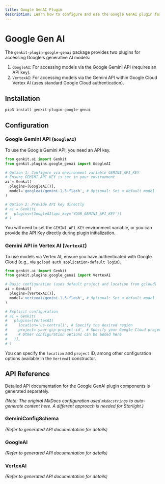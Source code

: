 ```yaml
---
title: Google GenAI Plugin
description: Learn how to configure and use the Google GenAI plugin for Genkit Python, providing access to Google Gemini API and Vertex AI models.
---
```


# Google Gen AI

The `genkit-plugin-google-genai` package provides two plugins for accessing Google's generative AI models:

1.  `GoogleAI`: For accessing models via the Google Gemini API (requires an API key).
2.  `VertexAI`: For accessing models via the Gemini API within Google Cloud Vertex AI (uses standard Google Cloud authentication).

## Installation

```bash
pip3 install genkit-plugin-google-genai
```

## Configuration

### Google Gemini API (`GoogleAI`)

To use the Google Gemini API, you need an API key.

```python
from genkit.ai import Genkit
from genkit.plugins.google_genai import GoogleAI

# Option 1: Configure via environment variable GEMINI_API_KEY
# Ensure GEMINI_API_KEY is set in your environment
ai = Genkit(
  plugins=[GoogleAI()],
  model='googleai/gemini-1.5-flash', # Optional: Set a default model
)

# Option 2: Provide API key directly
# ai = Genkit(
#   plugins=[GoogleAI(api_key='YOUR_GEMINI_API_KEY')]
# )
```

You will need to set the `GEMINI_API_KEY` environment variable, or you can provide the API Key directly during plugin initialization.

### Gemini API in Vertex AI (`VertexAI`)

To use models via Vertex AI, ensure you have authenticated with Google Cloud (e.g., via `gcloud auth application-default login`).

```python
from genkit.ai import Genkit
from genkit.plugins.google_genai import VertexAI

# Basic configuration (uses default project and location from gcloud)
ai = Genkit(
  plugins=[VertexAI()],
  model='vertexai/gemini-1.5-flash', # Optional: Set a default model
)

# Explicit configuration
# ai = Genkit(
#   plugins=[VertexAI(
#     location='us-central1', # Specify the desired region
#     project='your-gcp-project-id', # Specify your Google Cloud project ID
#     # Other configuration options can be added here
#   )],
# )
```

You can specify the `location` and `project` ID, among other configuration options available in the `VertexAI` constructor.

## API Reference

Detailed API documentation for the Google GenAI plugin components is generated separately.

*(Note: The original MkDocs configuration used `mkdocstrings` to auto-generate content here. A different approach is needed for Starlight.)*

### GeminiConfigSchema

*(Refer to generated API documentation for details)*

### GoogleAI

*(Refer to generated API documentation for details)*

### VertexAI

*(Refer to generated API documentation for details)*
